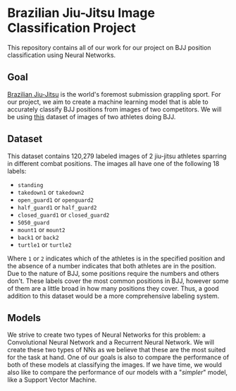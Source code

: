 # Brazilian Jiu-Jitsu Image Classification Project
This repository contains all of our work for our project on BJJ position classification using Neural Networks. 

## Goal
[Brazilian Jiu-Jitsu](https://www.youtube.com/watch?v=3Ef_uYF7ABw&ab_channel=FloGrappling) is the world's foremost submission grappling sport. For our project, we aim to create a machine learning model that is able to accurately classify BJJ positions from images of two competitors. We will be using [this](https://vicos.si/resources/jiujitsu/) dataset of images of two athletes doing BJJ.

## Dataset
This dataset contains 120,279 labeled images of 2 jiu-jitsu athletes sparring in different combat positions. The images all have one of the following 18 labels:
- `standing`
- `takedown1` or `takedown2`
- `open_guard1` or `openguard2`
- `half_guard1` or `half_guard2`
- `closed_guard1` or `closed_guard2`
- `5050_guard`
- `mount1` or `mount2`
- `back1` or `back2`
- `turtle1` or `turtle2`

Where `1` or `2` indicates which of the athletes is in the specified position and the absence of a number indicates that both athletes are in the position. Due to the nature of BJJ, some positions require the numbers and others don't. These labels cover the most common positions in BJJ, however some of them are a little broad in how many positions they cover. Thus, a good addition to this dataset would be a more comprehensive labeling system.

## Models
We strive to create two types of Neural Networks for this problem: a Convolutional Neural Network and a Recurrent Neural Network. We will create these two types of NNs as we believe that these are the most suited for the task at hand. One of our goals is also to compare the performance of both of these models at classifying the images. If we have time, we would also like to compare the performance of our models with a "_simpler_" model, like a Support Vector Machine.


